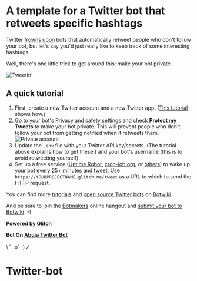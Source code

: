 A template for a Twitter bot that retweets specific hashtags
=============================================================

Twitter [frowns upon](https://support.twitter.com/articles/76915) bots that automatically retweet people who don't follow your bot, but let's say you'd just really like to keep track of some interesting hashtags.

Well, there's one little trick to get around this: make your bot private.

![Tweetin'](https://cdn.gomix.com/4032b241-bff8-473e-aa6b-eb0c92a4bd06%2Ftweeting.gif)


## A quick tutorial

1. First, create a new Twitter account and a new Twitter app. ([This tutorial](https://botwiki.org/tutorials/how-to-create-a-twitter-app/) shows how.)
2. Go to your bot's [Privacy and safety settings](https://twitter.com/settings/safety) and check **Protect my Tweets** to make your bot private. This will prevent people who don't follow your bot from getting notified when it retweets them.
![Private account](https://cdn.glitch.com/b5a6d436-d8a7-44ca-b3aa-305375368a38%2Fprotected-tweets.PNG?1495634675486)
3. Update the `.env` file with your Twitter API key/secrets. (The tutorial above explains how to get these.) and your bot's username (this is to avoid retweeting yourself).
4. Set up a free service ([Uptime Robot](https://uptimerobot.com/), [cron-job.org](https://cron-job.org/en/), or [others](https://www.google.com/search?q=free+web+cron)) to wake up your bot every 25+ minutes and tweet. Use `https://YOURPROJECTNAME.glitch.me/tweet` as a URL to which to send the HTTP request.

You can find more [tutorials](https://botwiki.org/tutorials/twitterbots/#tutorials-nodejs) and [open source Twitter bots](https://botwiki.org/tag/twitter+bot+opensource+nodejs/) on [Botwiki](https://botwiki.org).

And be sure to join the [Botmakers](https://botmakers.org/) online hangout and [submit your bot to Botwiki](https://botwiki.org/submit-your-bot) :-)

**Powered by [Glitch](https://glitch.com)**

**Bot On  [Abuja Twitter Bot](https://twitter.com/abuja_bot)**

\ ゜o゜)ノ
# Twitter-bot
